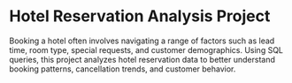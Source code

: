 # Hotel Reservation Analysis Project
Booking a hotel often involves navigating a range of factors such as lead time, room type, special requests, and customer demographics. Using SQL queries, this project analyzes hotel reservation data to better understand booking patterns, cancellation trends, and customer behavior.
